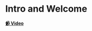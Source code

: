# Intro and Welcome

**[📹 Video](https://egghead.io/lessons/react-install-and-configure-the-entry-point-of-react-intl)**

